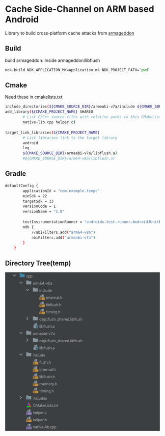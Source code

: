 # Cache Side-Channel on ARM based Android
Library to build cross-platform cache attacks from [armageddon](https://github.com/IAIK/armageddon/tree/master/libflush)
## Build
build armageddon:
Inside armageddon/libflush
```bash
ndk-build NDK_APPLICATION_MK=Application.mk NDK_PROJECT_PATH=`pwd`
```

## Cmake
Need these in cmakelists.txt
```bash
include_directories(${CMAKE_SOURCE_DIR}/armeabi-v7a/include ${CMAKE_SOURCE_DIR}/include)
add_library(${CMAKE_PROJECT_NAME} SHARED
        # List C/C++ source files with relative paths to this CMakeLists.txt.
        native-lib.cpp helper.c)

target_link_libraries(${CMAKE_PROJECT_NAME}
        # List libraries link to the target library
        android
        log
        ${CMAKE_SOURCE_DIR}/armeabi-v7a/libflush.a)
        #${CMAKE_SOURCE_DIR}/arm64-v8a/libflush.a)
```

## Gradle

```bash
defaultConfig {
        applicationId = "com.example.tempc"
        minSdk = 22
        targetSdk = 33
        versionCode = 1
        versionName = "1.0"

        testInstrumentationRunner = "androidx.test.runner.AndroidJUnitRunner"
        ndk {
            //abiFilters.add("arm64-v8a")
            abiFilters.add("armeabi-v7a")
        }
    }
```
## Directory Tree(temp)

![Directory under cpp/](dir_tree.png)

